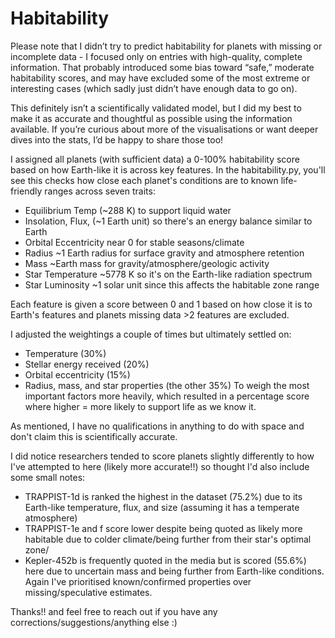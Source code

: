 # Habitability 

Please note that I didn’t try to predict habitability for planets with missing or incomplete data - I focused only on entries with high-quality, complete information. That probably introduced some bias toward “safe,” moderate habitability scores, and may have excluded some of the most extreme or interesting cases (which sadly just didn’t have enough data to go on).

This definitely isn’t a scientifically validated model, but I did my best to make it as accurate and thoughtful as possible using the information available. If you’re curious about more of the visualisations or want deeper dives into the stats, I’d be happy to share those too!

I assigned all planets (with sufficient data) a 0-100% habitability score based on how Earth-like it is across key features. In the habitability.py, you'll see this checks how close each planet's conditions are to known life-friendly ranges across seven traits:

- Equilibrium Temp (~288 K) to support liquid water
- Insolation, Flux, (~1 Earth unit) so there's an energy balance similar to Earth
- Orbital Eccentricity near 0 for stable seasons/climate
- Radius ~1 Earth radius for surface gravity and atmosphere retention
- Mass ~Earth mass for gravity/atmosphere/geologic activity
- Star Temperature ~5778 K so it's on the Earth-like radiation spectrum
- Star Luminosity ~1 solar unit since this affects the habitable zone range

Each feature is given a score between 0 and 1 based on how close it is to Earth's features and planets missing data >2 features are excluded.

I adjusted the weightings a couple of times but ultimately settled on: 
- Temperature (30%)
- Stellar energy received (20%)
- Orbital eccentricity (15%)
- Radius, mass, and star properties (the other 35%)
To weigh the most important factors more heavily, which resulted in a percentage score where higher = more likely to support life as we know it.

As mentioned, I have no qualifications in anything to do with space and don't claim this is scientifically accurate. 

I did notice researchers tended to score planets slightly differently to how I've attempted to here (likely more accurate!!) so thought I'd also include some small notes: 
- TRAPPIST-1d is ranked the highest in the dataset (75.2%) due to its Earth-like temperature, flux, and size (assuming it has a temperate atmosphere)
- TRAPPIST-1e and f score lower despite being quoted as likely more habitable due to colder climate/being further from their star's optimal zone/
- Kepler-452b is frequently quoted in the media but is scored (55.6%) here due to uncertain mass and being further from Earth-like conditions. Again I've prioritised known/confirmed properties over missing/speculative estimates.

Thanks!! and feel free to reach out if you have any corrections/suggestions/anything else :)

